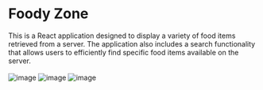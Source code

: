 # Foody Zone
  This is a React application designed to display a variety of food items retrieved from a server. The application also includes a search functionality that allows users to efficiently find specific food items available on the server.
  <br>
  <br>
![image](https://github.com/user-attachments/assets/8994e001-6c8a-41d9-b321-6a295985b767)
![image](https://github.com/user-attachments/assets/c69f05a1-a6b8-4373-996a-c4747afa4cff)
![image](https://github.com/user-attachments/assets/826d6ddb-e086-4ad5-a706-79c566266344)
